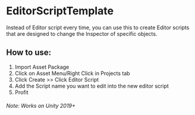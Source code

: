 # EditorScriptTemplate
Instead of Editor script every time, you can use this to create Editor scripts that are designed to change the Inspector of specific objects.

## How to use:
<ol>
<li>Import Asset Package
<li>Click on Asset Menu/Right Click in Projects tab
<li>Click Create >> Click Editor Script
<li>Add the Script name you want to edit into the new editor script
<li>Profit
</ol>

###### Note: Works on Unity 2019+
